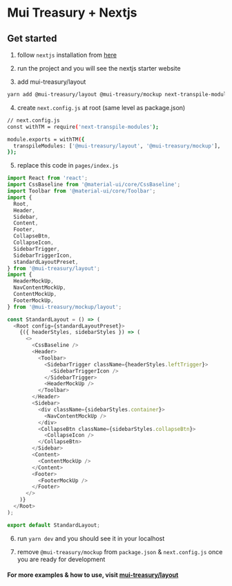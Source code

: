 # Mui Treasury + Nextjs

## Get started

1. follow `nextjs` installation from [here](https://nextjs.org/docs)

2. run the project and you will see the nextjs starter website

3. add mui-treasury/layout
```bash
yarn add @mui-treasury/layout @mui-treasury/mockup next-transpile-modules
```

4. create `next.config.js` at root (same level as package.json)
```bash
// next.config.js
const withTM = require('next-transpile-modules');

module.exports = withTM({
  transpileModules: ['@mui-treasury/layout', '@mui-treasury/mockup'],
});
```

5. replace this code in `pages/index.js`
```js
import React from 'react';
import CssBaseline from '@material-ui/core/CssBaseline';
import Toolbar from '@material-ui/core/Toolbar';
import {
  Root,
  Header,
  Sidebar,
  Content,
  Footer,
  CollapseBtn,
  CollapseIcon,
  SidebarTrigger,
  SidebarTriggerIcon,
  standardLayoutPreset,
} from '@mui-treasury/layout';
import {
  HeaderMockUp,
  NavContentMockUp,
  ContentMockUp,
  FooterMockUp,
} from '@mui-treasury/mockup/layout';

const StandardLayout = () => (
  <Root config={standardLayoutPreset}>
    {({ headerStyles, sidebarStyles }) => (
      <>
        <CssBaseline />
        <Header>
          <Toolbar>
            <SidebarTrigger className={headerStyles.leftTrigger}>
              <SidebarTriggerIcon />
            </SidebarTrigger>
            <HeaderMockUp />
          </Toolbar>
        </Header>
        <Sidebar>
          <div className={sidebarStyles.container}>
            <NavContentMockUp />
          </div>
          <CollapseBtn className={sidebarStyles.collapseBtn}>
            <CollapseIcon />
          </CollapseBtn>
        </Sidebar>
        <Content>
          <ContentMockUp />
        </Content>
        <Footer>
          <FooterMockUp />
        </Footer>
      </>
    )}
  </Root>
);

export default StandardLayout;
```

6. run `yarn dev` and you should see it in your localhost

7. remove `@mui-treasury/mockup` from `package.json` & `next.config.js` once you are ready for development

#### For more examples & how to use, visit [mui-treasury/layout](https://mui-treasury/layout)